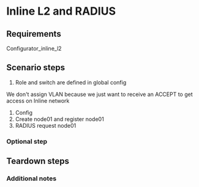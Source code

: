 # Inline L2 and RADIUS

## Requirements

Configurator_inline_l2

## Scenario steps

1. Role and switch are defined in global config

We don't assign VLAN because we just want to receive an ACCEPT to get access
on Inline network

1. Config
1. Create node01 and register node01
1. RADIUS request node01

### Optional step

## Teardown steps


### Additional notes


